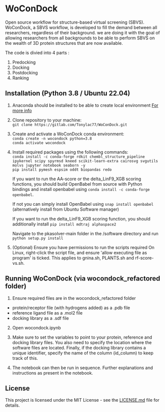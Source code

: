 # WoConDock
<!-- markdown-link-check-disable-next-line -->
Open source workflow for structure-based virtual screening (SBVS).
WoConDock, a SBVS workflow, is developed to fill the demand between all researchers, regardless of their background. we are doing it with the goal of allowing researchers from all backgrounds to be able to perform SBVS on the wealth of 3D protein structures that are now available.

The code is divied into 4 parts :
1. Predocking
2. Docking
3. Postdocking
4. Ranking

## Installation (Python 3.8 / Ubuntu 22.04)
<!-- markdown-link-check-disable-next-line -->

1. Anaconda should be installed to be able to create local environment [For more info](https://docs.anaconda.com/anaconda/install/index.html)

2. Clone repository to your machine:  
`git clone https://gitlab.com/Tonylac77/WoConDock.git` 

3. Create and activate a WoConDock conda environment:  
`conda create -n wocondock python=3.8`  
`conda activate wocondock`  

4. Install required packages using the following commands:  
`conda install -c conda-forge rdkit chembl_structure_pipeline ipykernel scipy spyrmsd kneed scikit-learn-extra cairosvg svgutils molvs jupyter notebook seaborn -y`  
`pip install pymesh espsim oddt biopandas redo`  

    If you want to run the AA-score or the delta_LinF9_XGB scoring functions, you should build OpenBabel from source with Python bindings and install openbabel using `conda install -c conda-forge openbabel`.  

    If not you can simply install OpenBabel using `snap install openbabel` (alternatively install from Ubuntu Software manager)  

    If you want to run the delta_LinF9_XGB scoring function, you should additionally install `pip install mdtraj alphaspace2`

    Navigate to the pkasolver-main folder in the /software directory and run `python setup.py install`    

5. (Optional) Ensure you have permissions to run the scripts required
On Linux, right-click the script file, and ensure 'allow executing file as program' is ticked. This applies to gnina.sh, PLANTS.sh and rf-score-vs.sh.  

## Running WoConDock (via wocondock_refactored folder)

1. Ensure required files are in the wocondock_refactored folder
- protein/receptor file (with hydrogens added) as a .pdb file
- reference ligand file as a .mol2 file
- docking library as a .sdf file

2. Open wocondock.ipynb

3. Make sure to set the variables to point to your protein, reference and docking library files. You also need to specify the location where the software files are located. Finally, if the docking library contains a unique identifier, specify the name of the column (id_column) to keep track of this.

4. The notebook can then be run in sequence. Further explanations and instructions as present in the notebook.

## License
<!-- markdown-link-check-disable-next-line -->
This project is licensed under the MIT License - see the [LICENSE.md](https://gitlab.com/hibrahim21/CADD22/-/blob/main/LICENSE) file for details.



